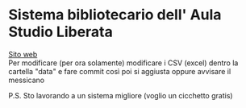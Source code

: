 <h1>Sistema bibliotecario dell' Aula Studio Liberata</h1>
<a href="https://peanutman01.github.io/biblioteca-asl/" target="_blank" rel="noopener noreferrer">Sito web </a></br>
Per modificare (per ora solamente) modificare i CSV (excel) dentro la cartella "data" e fare commit così poi si aggiusta oppure avvisare il messicano

P.S. Sto lavorando a un sistema migliore (voglio un cicchetto gratis)
